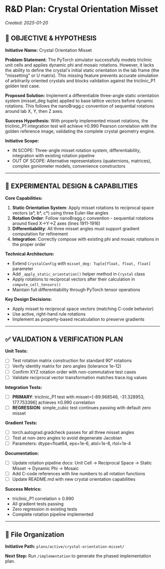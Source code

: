 # R&D Plan: Crystal Orientation Misset

*Created: 2025-01-20*

## 🎯 **OBJECTIVE & HYPOTHESIS**

**Initiative Name:** Crystal Orientation Misset

**Problem Statement:** The PyTorch simulator successfully models triclinic unit cells and applies dynamic phi and mosaic rotations. However, it lacks the ability to define the crystal's initial static orientation in the lab frame (the "missetting" or U matrix). This missing feature prevents accurate simulation of arbitrarily oriented crystals and blocks validation against the triclinic_P1 golden test case.

**Proposed Solution:** Implement a differentiable three-angle static orientation system (misset_deg tuple) applied to base lattice vectors before dynamic rotations. This follows the nanoBragg.c convention of sequential rotations around lab X, Y, then Z axes.

**Success Hypothesis:** With properly implemented misset rotations, the triclinic_P1 integration test will achieve ≥0.990 Pearson correlation with the golden reference image, validating the complete crystal geometry engine.

**Initiative Scope:**
- IN SCOPE: Three-angle misset rotation system, differentiability, integration with existing rotation pipeline
- OUT OF SCOPE: Alternative representations (quaternions, matrices), complex goniometer models, convenience constructors

---

## 🔬 **EXPERIMENTAL DESIGN & CAPABILITIES**

**Core Capabilities:**
1. **Static Orientation System**: Apply misset rotations to reciprocal space vectors (a*, b*, c*) using three Euler-like angles
2. **Rotation Order**: Follow nanoBragg.c convention - sequential rotations around fixed X→Y→Z axes (lines 1911-1916)
3. **Differentiability**: All three misset angles must support gradient computation for refinement
4. **Integration**: Correctly compose with existing phi and mosaic rotations in the proper order

**Technical Architecture:**
- Extend `CrystalConfig` with `misset_deg: Tuple[float, float, float]` parameter
- Add `_apply_static_orientation()` helper method in `Crystal` class
- Apply rotations to reciprocal vectors after their calculation in `compute_cell_tensors()`
- Maintain full differentiability through PyTorch tensor operations

**Key Design Decisions:**
- Apply misset to reciprocal space vectors (matching C-code behavior)
- Use active, right-hand rule rotations
- Implement as property-based recalculation to preserve gradients

---

## ✅ **VALIDATION & VERIFICATION PLAN**

**Unit Tests:**
- [ ] Test rotation matrix construction for standard 90° rotations
- [ ] Verify identity matrix for zero angles (tolerance 1e-12)
- [ ] Confirm XYZ rotation order with non-commutative test cases
- [ ] Validate reciprocal vector transformation matches trace.log values

**Integration Tests:**
- [ ] **PRIMARY**: triclinic_P1 test with misset=[-89.968546, -31.328953, 177.753396] achieves ≥0.990 correlation
- [ ] **REGRESSION**: simple_cubic test continues passing with default zero misset

**Gradient Tests:**
- [ ] torch.autograd.gradcheck passes for all three misset angles
- [ ] Test at non-zero angles to avoid degenerate Jacobian
- [ ] Parameters: dtype=float64, eps=1e-6, atol=1e-6, rtol=1e-4

**Documentation:**
- [ ] Update rotation pipeline docs: Unit Cell → Reciprocal Space → Static Misset → Dynamic Phi → Mosaic
- [ ] Add C-code references with line numbers to all rotation functions
- [ ] Update README.md with new crystal orientation capabilities

**Success Metrics:**
- triclinic_P1 correlation ≥ 0.990
- All gradient tests passing
- Zero regression in existing tests
- Complete rotation pipeline implemented

---

## 📁 **File Organization**

**Initiative Path:** `plans/active/crystal-orientation-misset/`

**Next Step:** Run `/implementation` to generate the phased implementation plan.